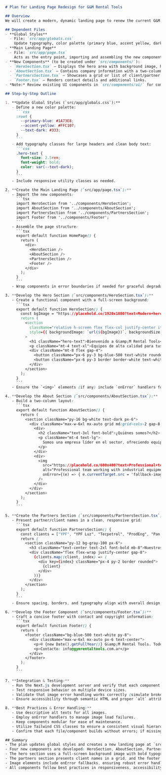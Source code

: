 ```markdown
# Plan for Landing Page Redesign for G&M Rental Tools

## Overview
We will create a modern, dynamic landing page to renew the current G&M Rental Tools website. The new design—taking inspiration from samenergy.com.ar—will feature an engaging hero section with bold typography and full-width background imagery, an about/services section with a two-column layout, a partners/clients showcase, and a refined footer. All components will use Tailwind CSS for responsiveness and styling, with careful handling of image loading errors. Best practices in React development, accessibility, and code maintainability will be followed throughout.

## Dependent Files
- **Global Styles**  
  - File: `src/app/globals.css`  
    Update typography, color palette (primary blue, accent yellow, dark text), spacing, and responsive utilities.
- **Main Landing Page**  
  - File: `src/app/page.tsx`  
    Acts as the entry point, importing and assembling the new components.
- **New Components** (to be created under `src/components/`):  
  - `HeroSection.tsx` – Displays the hero area with background image, headline, subheading, and CTA buttons.
  - `AboutSection.tsx` – Contains company information with a two-column layout (text and supporting image).
  - `PartnersSection.tsx` – Showcases a grid or list of client/partner names.
  - `Footer.tsx` – Renders contact details and additional links.
- *Note:* Review existing UI components in `src/components/ui/` for common elements (e.g., buttons) and incorporate them where appropriate.

## Step-by-Step Outline

1. **Update Global Styles (`src/app/globals.css`):**
   - Define a new color palette:
     ```css
     :root {
       --primary-blue: #1A73E8;
       --accent-yellow: #FFC107;
       --text-dark: #333;
     }
     ```
   - Add typography classes for large headers and clean body text:
     ```css
     .hero-text {
       font-size: 2.5rem;
       font-weight: bold;
       color: var(--text-dark);
     }
     ```
   - Include responsive utility classes as needed.

2. **Create the Main Landing Page (`src/app/page.tsx`):**
   - Import the new components:
     ```tsx
     import HeroSection from '../components/HeroSection';
     import AboutSection from '../components/AboutSection';
     import PartnersSection from '../components/PartnersSection';
     import Footer from '../components/Footer';
     ```
   - Assemble the page structure:
     ```tsx
     export default function HomePage() {
       return (
         <div>
           <HeroSection />
           <AboutSection />
           <PartnersSection />
           <Footer />
         </div>
       );
     }
     ```
   - Wrap components in error boundaries if needed for graceful degradation.

3. **Develop the Hero Section (`src/components/HeroSection.tsx`):**
   - Create a functional component with a full-screen background:
     ```tsx
     export default function HeroSection() {
       const bgImage = "https://placehold.co/1920x1080?text=Modern+hero+background+for+G%26M+Rental+Tools+landing+page";
       return (
         <section
           className="relative h-screen flex flex-col justify-center items-center text-white"
           style={{ backgroundImage: `url(${bgImage})`, backgroundSize: 'cover', backgroundPosition: 'center' }}
         >
           <h1 className="hero-text">Bienvenido a G&amp;M Rental Tools</h1>
           <p className="mt-4 text-xl">Equipos de alta calidad para tus proyectos</p>
           <div className="mt-8 flex gap-4">
             <button className="px-6 py-3 bg-blue-500 text-white rounded hover:bg-blue-600">Servicios</button>
             <button className="px-6 py-3 border border-white text-white rounded hover:bg-white hover:text-blue-500">Contáctanos</button>
           </div>
         </section>
       );
     }
     ```
   - Ensure the `<img>` elements (if any) include `onError` handlers for graceful fallback behavior.

4. **Develop the About Section (`src/components/AboutSection.tsx`):**
   - Build a two-column layout:
     ```tsx
     export default function AboutSection() {
       return (
         <section className="py-16 bg-white text-dark px-6">
           <div className="max-w-6xl mx-auto grid md:grid-cols-2 gap-8 items-center">
             <div>
               <h2 className="text-3xl font-bold">¿Quiénes somos?</h2>
               <p className="mt-4 text-lg">
                 Somos una empresa líder en el sector, ofreciendo equipos de alquiler de alta calidad y servicios especializados.
               </p>
             </div>
             <div>
               <img
                 src="https://placehold.co/600x400?text=Professional+team+working+with+industrial+equipment"
                 alt="Professional team working with industrial equipment in a modern industrial setting"
                 onError={(e) => { e.currentTarget.src = 'fallback-image.png'; }}
               />
             </div>
           </div>
         </section>
       );
     }
     ```

5. **Create the Partners Section (`src/components/PartnersSection.tsx`):**
   - Present partner/client names in a clean, responsive grid:
     ```tsx
     export default function PartnersSection() {
       const clients = ["YPF", "YPF Luz", "Tecpetrol", "ProdEng", "Pan American Energy", "Superior", "Río Limay", "TSB"];
       return (
         <section className="py-12 bg-gray-100 px-6">
           <h3 className="text-center text-2xl font-bold mb-8">Nuestros Clientes</h3>
           <div className="flex flex-wrap justify-center gap-8">
             {clients.map((client, index) => (
               <div key={index} className="px-4 py-2 border rounded">
                 {client}
               </div>
             ))}
           </div>
         </section>
       );
     }
     ```
   - Ensure spacing, borders, and typography align with overall design aesthetics.

6. **Develop the Footer Component (`src/components/Footer.tsx`):**
   - Craft a concise footer with contact and copyright information:
     ```tsx
     export default function Footer() {
       return (
         <footer className="bg-blue-500 text-white py-8">
           <div className="max-w-6xl mx-auto px-6 text-center">
             <p>© {new Date().getFullYear()} G&amp;M Rental Tools. Todos los derechos reservados.</p>
             <p>Contacto: info@gymrentaltools.com.ar</p>
           </div>
         </footer>
       );
     }
     ```

7. **Integration & Testing:**
   - Run the Next.js development server and verify that each component renders correctly.
   - Test responsive behavior on multiple device sizes.
   - Validate that image error handling works correctly (simulate broken image URLs to test `onError`).
   - Ensure accessibility through semantic HTML and proper `alt` attributes.

8. **Best Practices & Error Handling:**
   - Use descriptive alt texts for all images.
   - Employ onError handlers to manage image load failures.
   - Keep components modular for ease of maintenance.
   - Utilize Tailwind CSS classes to ensure a consistent visual hierarchy and responsive design.
   - Confirm that each file/component builds without errors; if missing dependencies are detected, re-read related files and adjust the plan accordingly.

## Summary
- The plan updates global styles and creates a new landing page at `src/app/page.tsx` that imports modular components.
- Four new components are developed: HeroSection, AboutSection, PartnersSection, and Footer.
- The hero section uses a full-screen background image with bold typography and clear CTAs, while the about section uses a responsive two-column layout.
- The partners section presents client names in a grid, and the footer provides essential contact info.
- Image elements include onError fallbacks, ensuring robust error handling.
- All components follow best practices in responsiveness, accessibility, and modularity.
